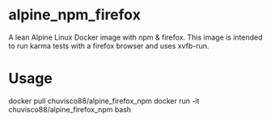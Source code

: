 # alpine_npm_firefox

A lean Alpine Linux Docker image with npm & firefox.
This image is intended to run karma tests with a firefox browser and uses xvfb-run.

# Usage

docker pull chuvisco88/alpine_firefox_npm
docker run -it chuvisco88/alpine_firefox_npm bash

